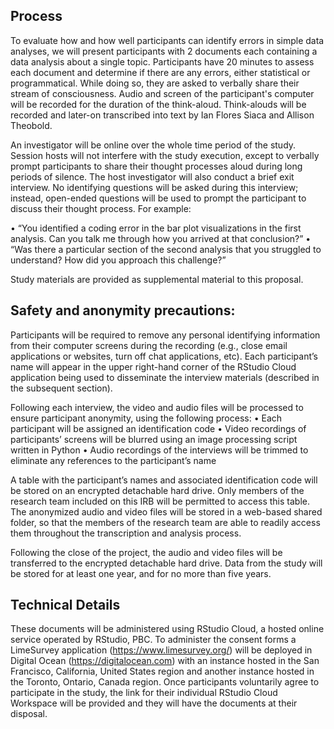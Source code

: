 ## Process

To evaluate how and how well participants can identify errors in simple data analyses, we will present participants with 2 documents each containing a data analysis about a single topic. Participants have 20 minutes to assess each document and determine if there are any errors, either statistical or programmatical. While doing so, they are asked to verbally share their stream of consciousness. Audio and screen of the participant's computer will be recorded for the duration of the think-aloud. Think-alouds will be recorded and later-on transcribed into text by Ian Flores Siaca and Allison Theobold. 

An investigator will be online over the whole time period of the study. Session hosts will not interfere with the study execution, except to verbally prompt participants to share their thought processes aloud during long periods of silence.  The host investigator will also conduct a brief exit interview.  No identifying questions will be asked during this interview; instead, open-ended questions will be used to prompt the participant to discuss their thought process.  For example:

•	“You identified a coding error in the bar plot visualizations in the first analysis.  Can you talk me through how you arrived at that conclusion?”
•	“Was there a particular section of the second analysis that you struggled to understand?  How did you approach this challenge?”

Study materials are provided as supplemental material to this proposal.


## Safety and anonymity precautions:

Participants will be required to remove any personal identifying information from their computer screens during the recording (e.g., close email applications or websites, turn off chat applications, etc). Each participant’s name will appear in the upper right-hand corner of the RStudio Cloud application being used to disseminate the interview materials (described in the subsequent section). 

Following each interview, the video and audio files will be processed to ensure participant anonymity, using the following process:
•	Each participant will be assigned an identification code
•	Video recordings of participants’ screens will be blurred using an image processing script written in Python
•	Audio recordings of the interviews will be trimmed to eliminate any references to the participant’s name 

A table with the participant’s names and associated identification code will be stored on an encrypted detachable hard drive. Only members of the research team included on this IRB will be permitted to access this table. The anonymized audio and video files will be stored in a web-based shared folder, so that the members of the research team are able to readily access them throughout the transcription and analysis process. 

Following the close of the project, the audio and video files will be transferred to the encrypted detachable hard drive. Data from the study will be stored for at least one year, and for no more than five years.


## Technical Details

These documents will be administered using RStudio Cloud, a hosted online service operated by RStudio, PBC. To administer the consent forms a LimeSurvey application (https://www.limesurvey.org/) will be deployed in Digital Ocean (https://digitalocean.com) with an instance hosted in the San Francisco, California, United States region and another instance hosted in the Toronto, Ontario, Canada region. Once participants voluntarily agree to participate in the study, the link for their individual RStudio Cloud Workspace will be provided and they will have the documents at their disposal.
